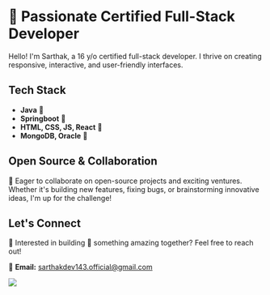 # 🗿 Passionate Certified Full-Stack Developer

Hello! I'm Sarthak, a 16 y/o certified full-stack developer. I thrive on creating responsive, interactive, and user-friendly interfaces.

## Tech Stack
  - **Java** 🔱
  - **Springboot** 💚
  - **HTML, CSS, JS, React** 💙
  - **MongoDB, Oracle** 🧡

## Open Source & Collaboration

💢 Eager to collaborate on open-source projects and exciting ventures. Whether it's building new features, fixing bugs, or brainstorming innovative ideas, I'm up for the challenge!

## Let's Connect

👋 Interested in building 💪 something amazing together? Feel free to reach out!

📧 **Email:** [sarthakdev143.official@gmail.com](mailto:sarthakdev143.official@gmail.com)

![](https://komarev.com/ghpvc/?username=sarthakdev143&abbreviated=true)

